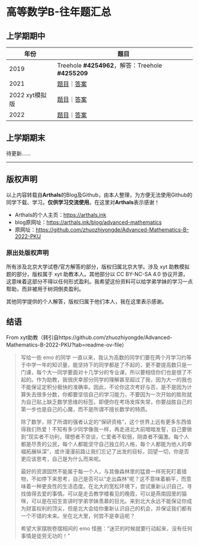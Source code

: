 # 高等数学B-往年题汇总

## 上学期期中
|年份|题目|
|---|---|
|2019|Treehole **#4254962**，解答：Treehole **#4255209**|
|2021|[题目](https://calvinxiaocao.github.io/alohomora/adv-math-b/b1-2021mid.pdf)｜[答案](https://calvinxiaocao.github.io/alohomora/adv-math-b/b1-2021mid-answer.pdf)|
|2022 xyt模拟版|[题目](https://calvinxiaocao.github.io/alohomora/adv-math-b/b1-2021midprac.pdf)｜[答案](https://calvinxiaocao.github.io/alohomora/adv-math-b/b1-2021midprac-answer.pdf)|
|2022|[题目](https://calvinxiaocao.github.io/alohomora/adv-math-b/b1-2022mid.pdf)｜[答案](https://calvinxiaocao.github.io/alohomora/adv-math-b/b1-2022mid-answer.pdf)|

## 上学期期末

待更新……

-----

## 版权声明
以上内容转载自**Arthals**的Blog及Github，由本人整理，为方便无法使用Github的同学下载、学习。**仅供学习交流使用**。在这里对**Arthals**表示感谢！
* Arthals的个人主页：https://arthals.ink
* blog原网址：https://arthals.ink/blog/advanced-mathematics
* 原网址：https://github.com/zhuozhiyongde/Advanced-Mathematics-B-2022-PKU


### 原出处版权声明
所有涉及北京大学试卷/官方解答的部分，版权归属北京大学。涉及 xyt 助教模拟题的部分，版权属于 xyt 助教本人。其他部分以 CC BY-NC-SA 4.0 协议开源，这意味着这部分不得以任何形式盈利。我希望这份资料可以给学弟学妹的学习一点帮助，而非被用于树洞倒卖盈利。

其他同学提供的个人解答，版权归属于他们本人，我在这里表示感谢。

## 结语
From xyt助教（转引自https://github.com/zhuozhiyongde/Advanced-Mathematics-B-2022-PKU?tab=readme-ov-file）

> 写给一些 emo 的同学   一直以来，我认为高数的同学们要在两个月学习约等于中学一年的知识量，能坚持下的同学都是了不起的，更不要提高数只是一门课，每个大一同学要面对十几学分的专业课，所以要相信你们也是很了不起的。作为助教，我很庆幸部分同学的理解甚至超过了我，因为大一的我也不能保证定积分极快的准确率。因此，不论你这次考好与否，是不是因为计算失去很多分数，你都要坚信自己的学习能力，不要因为一次开始的胜败就为自己贴上缺乏数学思维的标签。即便你在考场发挥失常，你要战胜自己的第一步也是自己的心魔，而不是所谓不擅长数学的特质。
>
> 除了数学，除了所谓的强者认定的“保研资格”，这个世界上远有更多东西值得我们热爱！不知有多少同学像我一样，再走进北大前暗暗发誓，自己要做到“现实者不功利，理想者不空谈，仁爱者不软弱，刚直者不偏激。每个人都是尽责的公民，每个人都能坚守自己独立的人格，每个人都能为他人的幸福拓展纵深”，或许漫漫前路让我们忘记了出发的目标，回望一切，你是否更应该思考，自己是为什么而来呢。
>
> 最好的资源固然不能属于每一个人，与其像森林里的猛兽一样死死盯着猎物，不如停下来思考，自己是否可以“走出森林”呢？这不意味着躺平，而意味着一种更良性的生活态度。在北大的宽松环境下，尝试重新认识自己，寻找值得去爱的事情。可以是走去教学楼看见的晚霞，可以是燕南园里的猫咪，可以是在招生宣讲时学弟学妹羡慕的目光。来到北大永远不能保证你成为财富权利的顶尖，但是北大会给你重新认识自己的机会，并保证我们都有一个不错的未来。坐在北大里，何尝不是幸运呢？
>
> 希望大家摆脱卷摆相间的 emo 怪圈：“迷茫的时候就要行动起来，没有任何事情是徒劳无功的！”

